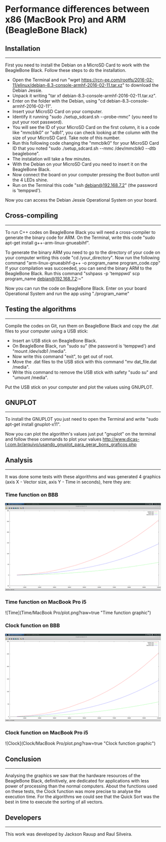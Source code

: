 # Performance differences between x86 (MacBook Pro) and ARM (BeagleBone Black)

## Installation
***
First you need to install the Debian on a MicroSD Card to work with the BeagleBone Black. Follow these steps to do the installation.

- Open the Terminal and run "wget https://rcn-ee.com/rootfs/2016-02-11/elinux/debian-8.3-console-armhf-2016-02-11.tar.xz" to download the Debian Jessie.
- Unpack it writing "tar xf debian-8.3-console-armhf-2016-02-11.tar.xz".
- Enter on the folder with the Debian, using "cd debian-8.3-console-armhf-2016-02-11".
- Insert your MicroSD Card on your computer.
- Identify it running "sudo ./setup_sdcard.sh --probe-mmc" (you need to put your root password).
- You will see the ID of your MicroSD Card on the first column, it is a code like "mmcblk0" or "sdb1", you can check looking at the column with the size of your MicroSD Card. Take note of this number.
- Run this following code changing the "mmcblk0" for your MicroSD Card ID that you noted "sudo ./setup_sdcard.sh --mmc /dev/mmcblk0 --dtb beaglebone".
- The instalation will take a few minutes.
- With the Debian on your MicroSD Card you need to insert it on the BeagleBone Black.
- Now connect the board on your computer pressing the Boot button until the 4 LEDs shine.
- Run on the Terminal this code "ssh debian@192.168.7.2" (the password is 'temppwd').

Now you can access the Debian Jessie Operational System on your board.

## Cross-compiling
***
To run C++ codes on BeagleBone Black you will need a cross-compiler to generate the binary code for ARM.
On the Terminal, write this code "sudo apt-get install g++-arm-linux-gnueabihf".

To generate the binary ARM you need to go to the directory of your code on your computer writing this code "cd /your_directory".
Now run the following command "arm-linux-gnueabihf-g++ -o program_name program_code.cpp"
If your compilation was succeeded, you can send the binary ARM to the BeagleBone Black. Run this command "sshpass -p 'temppwd' scp program_name debian@192.168.7.2:~"

Now you can run the code on BeagleBone Black. Enter on your board Operational System and run the app using "./program_name"

## Testing the algorithms
***
Compile the codes on Git, run them on BeagleBone Black and copy the .dat files to your computer using a USB stick:

- Insert an USB stick on BeagleBone Black.
- On BeagleBone Black, run "sudo su" (the password is 'temppwd') and "mount /dev/sdb1 /media".
- Now write this command "exit", to get out of root.
- Move the .dat files to the USB stick with this command "mv dat_file.dat /media".
- Write this command to remove the USB stick with safety "sudo su" and "umount /media".

Put the USB stick on your computer and plot the values using GNUPLOT.

## GNUPLOT
***
To install the GNUPLOT you just need to open the Terminal and write "sudo apt-get install gnuplot-x11".

Now you can plot the algorithm's values just put "gnuplot" on the terminal and follow these commands to plot your values <http://www.dicas-l.com.br/arquivo/usando_gnuplot_para_gerar_bons_graficos.php>

## Analysis
***
It was done some tests with these algorithms and was generated 4 graphics (axis X - Vector size, axis Y - Time in seconds), here they are:

### Time function on BBB

![Time](Time/BBB/plot.png?raw=true "Time function graphic")

### Time function on MacBook Pro i5

![Time](Time/MacBook Pro/plot.png?raw=true "Time function graphic")

### Clock function on BBB

![Clock](Clock/BBB/plot.png?raw=true "Clock function graphic")

### Clock function on MacBook Pro i5

![Clock](Clock/MacBook Pro/plot.png?raw=true "Clock function graphic")

## Conclusion
***

Analysing the graphics we saw that the hardware resources of the BeagleBone Black, definitively, are dedicated for applications with less power of processing than the normal computers. About the functions used on these tests, the Clock function was more precise to analyse the execution time. For the algorithms we could see that the Quick Sort was the best in time to execute the sorting of all vectors.

## Developers
***

This work was developed by Jackson Rauup and Raul Silveira.

